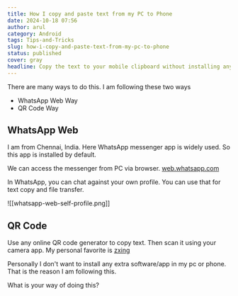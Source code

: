 ```yaml
---
title: How I copy and paste text from my PC to Phone
date: 2024-10-18 07:56
author: arul
category: Android
tags: Tips-and-Tricks
slug: how-i-copy-and-paste-text-from-my-pc-to-phone
status: published
cover: gray
headline: Copy the text to your mobile clipboard without installing any new app.
---
```

There are many ways to do this. I am following these two ways

* WhatsApp Web Way
* QR Code Way

## WhatsApp Web

I am from Chennai, India. Here WhatsApp messenger app is widely used. So this app is installed by default. 

We can access the messenger from PC via browser. [web.whatsapp.com](https://web.whatsapp.com)

In WhatsApp, you can chat against your own profile. You can use that for text copy and file transfer.

![[whatsapp-web-self-profile.png]]
## QR Code

Use any online QR code generator to copy text. Then scan it using your camera app. My personal favorite is [zxing](https://zxing.appspot.com/generator/)



Personally I don't want to install any extra software/app in my pc or phone. That is the reason I am following this.

What is your way of doing this?
